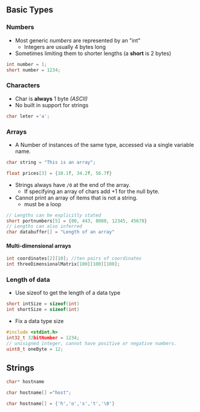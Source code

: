 ## Basic Types 
### Numbers 
* Most generic *numbers* are represented by an "int"
	* Integers are usually 4 bytes long
* Sometimes limiting them to shorter lengths (a **short** is 2 bytes) 
```c
int number = 1;
short number = 1234;
```
### Characters 
* Char is **always** 1 byte *(ASCII)*
* No built in support for strings 
```c
char leter ='a';
```
### Arrays
* A Number of instances of the same type, accessed via a single variable name. 
```c 
char string = "This is an array";

float prices[3] = {10.1f, 34.2f, 56.7f}
```
* Strings always have `/0` at the end of the array.
	* If specifying an array of chars add +1 for the null byte.  
*  Cannot  print an array of items that is not a string. 
	* must be a loop
```c
// Lengths can be explicitly stated
short portnumbers[5] = {80, 443, 8080, 12345, 45678}
// Lengths can also inferred 
char databuffer[] = "Length of an array"
```
#### Multi-dimensional arrays
```c
int coordinates[2][10]; //ten pairs of coordinates
int threeDimensionalMatrix[100][100][100]; 
```
### Length of data
* Use sizeof to get the length of a data type
```c
short intSize = sizeof(int)
int shortSize = sizeof(int)
```
* Fix a data type size
```c
#include <stdint.h>
int32_t 32bitNumber = 1234;
// unisigned integer, cannot have positive or negative numbers. 
uint8_t oneByte = 12; 
```
## Strings
```c
char* hostname

char hostname[] ="host"; 

char hostname[] = {'h','o','s','t','\0'}
```